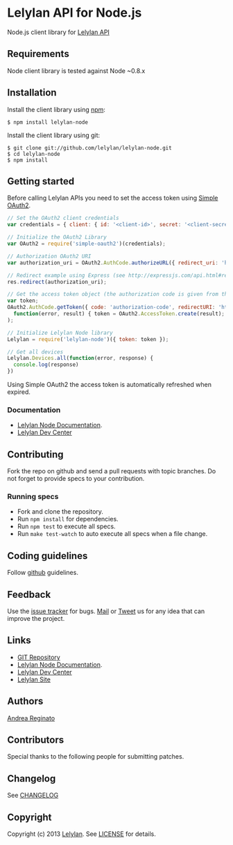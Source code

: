 # Lelylan API for Node.js

Node.js client library for [Lelylan API](http://dev.lelylan.com)


## Requirements

Node client library is tested against Node ~0.8.x


## Installation

Install the client library using [npm](http://npmjs.org/):

    $ npm install lelylan-node

Install the client library using git:

    $ git clone git://github.com/lelylan/lelylan-node.git
    $ cd lelylan-node
    $ npm install


## Getting started

Before calling Lelylan APIs you need to set the access token using
[Simple OAuth2](https://github.com/andreareginato/simple-oauth2).

```javascript
// Set the OAuth2 client credentials
var credentials = { client: { id: '<client-id>', secret: '<client-secret>', site: 'https://example.org' }};

// Initialize the OAuth2 Library
var OAuth2 = require('simple-oauth2')(credentials);

// Authorization OAuth2 URI
var authorization_uri = OAuth2.AuthCode.authorizeURL({ redirect_uri: 'http://localhost:3000/callback' });

// Redirect example using Express (see http://expressjs.com/api.html#res.redirect)
res.redirect(authorization_uri);

// Get the access token object (the authorization code is given from the previous step).
var token;
OAuth2.AuthCode.getToken({ code: 'authorization-code', redirectURI: 'http://localhost:3000/callback' },
  function(error, result) { token = OAuth2.AccessToken.create(result); }
);

// Initialize Lelylan Node library
Lelylan = require('lelylan-node')({ token: token });

// Get all devices
Lelylan.Devices.all(function(error, response) {
  console.log(response)
})
```

Using Simple OAuth2 the access token is automatically refreshed when expired.


### Documentation

* [Lelylan Node Documentation](http://lelylan.github.com/lelylan-node).
* [Lelylan Dev Center](http://dev.lelylan.com/api#language=node)


## Contributing

Fork the repo on github and send a pull requests with topic branches. Do not forget to
provide specs to your contribution.


### Running specs

* Fork and clone the repository.
* Run `npm install` for dependencies.
* Run `npm test` to execute all specs.
* Run `make test-watch` to auto execute all specs when a file change.


## Coding guidelines

Follow [github](https://github.com/styleguide/) guidelines.


## Feedback

Use the [issue tracker](http://github.com/lelylan/lelylan-node/issues) for bugs.
[Mail](mailto:touch@lelylan.com) or [Tweet](http://twitter.com/lelylan) us for any idea that can improve the project.


## Links

* [GIT Repository](http://github.com/lelylan/lelylan-node)
* [Lelylan Node Documentation](http://lelylan.github.com/lelylan-node).
* [Lelylan Dev Center](http://dev.lelylan.com)
* [Lelylan Site](http://lelylan.com)


## Authors

[Andrea Reginato](http://twitter.com/andreareginato)


## Contributors

Special thanks to the following people for submitting patches.


## Changelog

See [CHANGELOG](people/blob/master/CHANGELOG.md)


## Copyright

Copyright (c) 2013 [Lelylan](http://lelylan.com). See [LICENSE](people/blob/master/LICENSE.md) for details.
